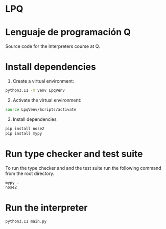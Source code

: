 # LPQ
# Lenguaje de programación Q

Source code for the Interpreters course at Q.

# Install dependencies

1. Create a virtual environment:
```bash
python3.11 -m venv LpqVenv
```

2. Activate the virtual environment:
```bash
source LpqVenv/Scripts/activate
```

3. Install dependencies
```bash
pip install nose2
pip install mypy
```

# Run type checker and test suite

To run the type checker and and the test suite run the following command from
the root directory.

```bash
mypy .
nose2
```

# Run the interpreter
```bash
python3.11 main.py
```
